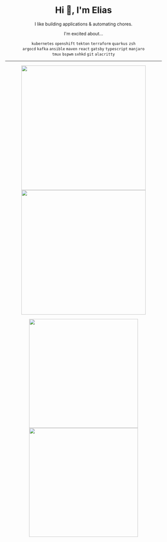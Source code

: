 <h1 align="center">Hi 👋, I'm Elias</h1>

<p align="center">I like building applications & automating chores.</p>

<p align="center">I'm excited about...</p>

<p align="center">
  <code>kubernetes</code>
  <code>openshift</code>
  <code>tekton</code>
  <code>terraform</code>
  <code>quarkus</code>
  <code>zsh</code>
  <br>
  <code>argocd</code>
  <code>kafka</code>
  <code>ansible</code>
  <code>maven</code>
  <code>react</code>
  <code>gatsby</code>
  <code>typescript</code>
  <code>manjaro</code>
  <br>
  <code>tmux</code>
  <code>bspwm</code>
  <code>sxhkd</code>
  <code>git</code>
  <code>alacritty</code>
</p>

---

<p align="center">
  <img src="https://github-readme-stats.vercel.app/api?username=eliasnorrby&show_icons=true&count_private=true&theme=slateorange&hide_border=true" width=400>
  <img src="https://github-readme-streak-stats.herokuapp.com?user=eliasnorrby&theme=slateorange&hide_border=true" width=400>
</p>


<p align="center">
  <img src="https://github-readme-stats.vercel.app/api/pin/?username=eliasnorrby&repo=dotfiles&theme=slateorange&hide_border=true" width=350>
  <img src="https://github-readme-stats.vercel.app/api/pin/?username=eliasnorrby&repo=notes&theme=slateorange&hide_border=true" width=350>
</p>

<!---
<p align="center">
  <img src="https://github-readme-stats.vercel.app/api/top-langs/?username=eliasnorrby&theme=slateorange&layout=compact" width = 400>
</p>
--->
